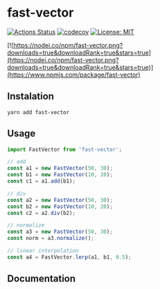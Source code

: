# fast-vector
[![Actions Status](https://github.com/PRNDcompany/fast-vector/workflows/build/badge.svg)](https://github.com/PRNDcompany/fast-vector/actions)
[![codecov](https://codecov.io/gh/PRNDcompany/fast-vector/branch/master/graph/badge.svg)](https://codecov.io/gh/PRNDcompany/fast-vector)
[![License: MIT](https://img.shields.io/badge/License-MIT-yellow.svg)](https://opensource.org/licenses/MIT)

[![https://nodei.co/npm/fast-vector.png?downloads=true&downloadRank=true&stars=true](https://nodei.co/npm/fast-vector.png?downloads=true&downloadRank=true&stars=true)](https://www.npmjs.com/package/fast-vector)

## Instalation
```shell script
yarn add fast-vector
```

## Usage
```typescript
import FastVector from 'fast-vector';

// add
const a1 = new FastVector(50, 30);
const b1 = new FastVector(10, 20);
const c1 = a1.add(b1);

// div
const a2 = new FastVector(50, 30);
const b2 = new FastVector(10, 20);
const c2 = a2.div(b2);

// normalize
const a3 = new FastVector(50, 30);
const norm = a3.normalize();

// linear interpolation
const a4 = FastVector.lerp(a1, b1, 0.5);
```

## Documentation
